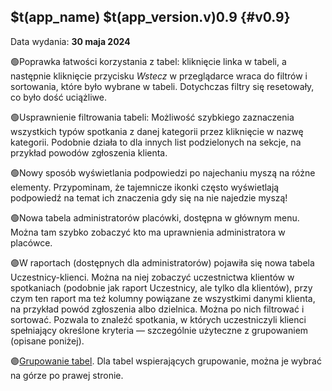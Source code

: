 ## $t(app_name) $t(app_version.v)0.9 {#v0.9}

Data wydania: **30 maja 2024**

🟢Poprawka łatwości korzystania z tabel: kliknięcie linka w tabeli, a następnie kliknięcie przycisku
_Wstecz_ w przeglądarce wraca do filtrów i sortowania, które było wybrane w tabeli. Dotychczas filtry się resetowały,
co było dość uciążliwe.

🟢Usprawnienie filtrowania tabeli: Możliwość szybkiego zaznaczenia wszystkich typów spotkania z danej
kategorii przez kliknięcie w nazwę kategorii. Podobnie działa to dla innych list podzielonych na sekcje,
na przykład powodów zgłoszenia klienta.

🟢Nowy sposób wyświetlania podpowiedzi po najechaniu myszą na różne elementy. Przypominam, że tajemnicze ikonki
często wyświetlają podpowiedź na temat ich znaczenia gdy się na nie najedzie myszą!

🟢Nowa tabela administratorów placówki, dostępna w głównym menu. Można tam szybko zobaczyć kto ma
uprawnienia administratora w placówce.

🟣W raportach (dostępnych dla administratorów) pojawiła się nowa tabela Uczestnicy-klienci.
Można na niej zobaczyć uczestnictwa klientów w spotkaniach (podobnie jak raport Uczestnicy, ale tylko dla klientów),
przy czym ten raport ma też kolumny powiązane ze wszystkimi danymi klienta, na przykład powód zgłoszenia
albo dzielnica. Można po nich filtrować i sortować. Pozwala to znaleźć spotkania, w których uczestniczyli
klienci spełniający określone kryteria — szczególnie użyteczne z grupowaniem (opisane poniżej).

🟣[Grupowanie tabel](table-grouping). Dla tabel wspierających grupowanie, można je wybrać na górze po prawej stronie.
